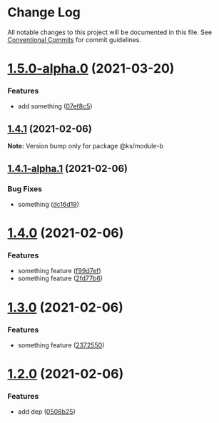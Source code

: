 # Change Log

All notable changes to this project will be documented in this file.
See [Conventional Commits](https://conventionalcommits.org) for commit guidelines.

# [1.5.0-alpha.0](https://github.com/kuangshu/branch-manage-demo/compare/@ks/module-b@1.4.1...@ks/module-b@1.5.0-alpha.0) (2021-03-20)


### Features

* add something ([07ef8c5](https://github.com/kuangshu/branch-manage-demo/commit/07ef8c55b2b069022d8c4f540fae65d8bf1b0720))





## [1.4.1](https://github.com/kuangshu/branch-manage-demo/compare/@ks/module-b@1.4.1-alpha.1...@ks/module-b@1.4.1) (2021-02-06)

**Note:** Version bump only for package @ks/module-b





## [1.4.1-alpha.1](https://github.com/kuangshu/branch-manage-demo/compare/@ks/module-b@1.4.1-alpha.0...@ks/module-b@1.4.1-alpha.1) (2021-02-06)


### Bug Fixes

* something ([dc16d19](https://github.com/kuangshu/branch-manage-demo/commit/dc16d19329d1c9ec943343eb1cd33776c634b59c))





# [1.4.0](https://github.com/kuangshu/branch-manage-demo/compare/@ks/module-b@1.3.0...@ks/module-b@1.4.0) (2021-02-06)


### Features

* something feature ([f99d7ef](https://github.com/kuangshu/branch-manage-demo/commit/f99d7ef29083e7ab0d429b9a258073b4dc1c45eb))
* something feature ([2fd77b6](https://github.com/kuangshu/branch-manage-demo/commit/2fd77b60d86022c0ac7ee03d2824f1283aa14517))





# [1.3.0](https://github.com/kuangshu/branch-manage-demo/compare/@ks/module-b@1.2.0...@ks/module-b@1.3.0) (2021-02-06)


### Features

* something feature ([2372550](https://github.com/kuangshu/branch-manage-demo/commit/2372550cbf96dda018cd67f37bcb808e3f8dfdc5))





# [1.2.0](https://github.com/kuangshu/branch-manage-demo/compare/@ks/module-b@1.1.0...@ks/module-b@1.2.0) (2021-02-06)


### Features

* add dep ([0508b25](https://github.com/kuangshu/branch-manage-demo/commit/0508b2563e02fcc04b0cb34e9b75a3c1b1b7267e))

